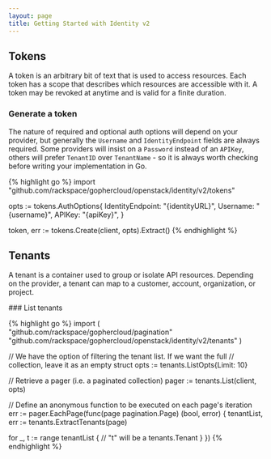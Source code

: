 ```yaml
---
layout: page
title: Getting Started with Identity v2
---
```


## Tokens

A token is an arbitrary bit of text that is used to access resources. Each
token has a scope that describes which resources are accessible with it. A
token may be revoked at anytime and is valid for a finite duration.

### Generate a token

The nature of required and optional auth options will depend on your provider,
but generally the `Username` and `IdentityEndpoint` fields are always
required. Some providers will insist on a `Password` instead of an `APIKey`,
others will prefer `TenantID` over `TenantName` - so it is always worth
checking before writing your implementation in Go.

{% highlight go %}
import "github.com/rackspace/gophercloud/openstack/identity/v2/tokens"

opts := tokens.AuthOptions{
  IdentityEndpoint: "{identityURL}",
  Username:         "{username}",
  APIKey:           "{apiKey}",
}

token, err := tokens.Create(client, opts).Extract()
{% endhighlight %}

## Tenants

A tenant is a container used to group or isolate API resources. Depending on
the provider, a tenant can map to a customer, account, organization, or project.

### List tenants

{% highlight go %}
import (
  "github.com/rackspace/gophercloud/pagination"
  "github.com/rackspace/gophercloud/openstack/identity/v2/tenants"
)

// We have the option of filtering the tenant list. If we want the full
// collection, leave it as an empty struct
opts := tenants.ListOpts{Limit: 10}

// Retrieve a pager (i.e. a paginated collection)
pager := tenants.List(client, opts)

// Define an anonymous function to be executed on each page's iteration
err := pager.EachPage(func(page pagination.Page) (bool, error) {
  tenantList, err := tenants.ExtractTenants(page)

  for _, t := range tenantList {
    // "t" will be a tenants.Tenant
  }
})
{% endhighlight %}
